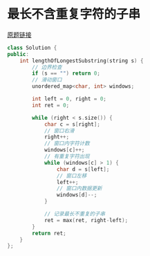 
# 最长不含重复字符的子串

[原题链接](https://leetcode-cn.com/problems/longest-substring-without-repeating-characters/)

[](https://leetcode-cn.com/problems/zui-chang-bu-han-zhong-fu-zi-fu-de-zi-zi-fu-chuan-lcof/)

```c++
class Solution {
public:
    int lengthOfLongestSubstring(string s) {
        // 边界检查
        if (s == "") return 0;
        // 滑动窗口
        unordered_map<char, int> windows;

        int left = 0, right = 0;
        int ret = 0;

        while (right < s.size()) {
            char c = s[right];
            // 窗口右滑
            right++;
            // 窗口内字符计数
            windows[c]++;
            // 有重复字符出现
            while (windows[c] > 1) {
                char d = s[left];
                // 窗口左移
                left++;
                // 窗口内数据更新
                windows[d]--;
            }

            // 记录最长不重复的子串
            ret = max(ret, right-left);
        }
        return ret;
    }
};
```
